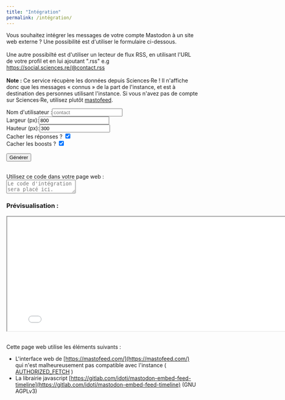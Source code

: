 ```yaml
---
title: "Intégration"
permalink: /intégration/
---
```


Vous souhaitez intégrer les messages de votre compte Mastodon à un site web externe ? Une possibilité est d'utiliser le formulaire ci-dessous. <br/><br/>
Une autre possibilté est d'utiliser un lecteur de flux RSS, en utilisant l'URL de votre profil et en lui ajoutant ".rss" e.g <a href="https://sociael.sciences.re/@contact.rss">https://social.sciences.re/@contact.rss</a>
<br/><br/>
<b>Note :</b> Ce service récupère les données depuis Sciences&middot;Re ! Il n'affiche donc que les messages « connus » de la part de l'instance, et est à destination des personnes utilisant l'instance. Si vous n'avez pas de compte sur Sciences&middot;Re, utilisez plutôt <a href="https://mastofeed.com/">mastofeed</a>.

<form action="javascript:genUrl()">
<label>Nom d'utilisateur :<input required type="text" id="usernamein" placeholder="contact"
        oninvalid="this.setCustomValidity('Insérer votre nom d\'utilisateur. Example: contact')"
        oninput="this.setCustomValidity('')"></label>
<br>
<label>Largeur (px):<input required type="number" id="width" value="800"
        oninvalid="this.setCustomValidity('Insert width of generated feed. Default: 800')"
        oninput="this.setCustomValidity('')"></label>
<br>
<label>Hauteur (px):<input required type="number" id="height" value="300"
        oninvalid="this.setCustomValidity('Insert height of generated feed. Default: 300')"
        oninput="this.setCustomValidity('')"></label>
<br>
<label>Cacher les réponses ? <input type="checkbox" id="hide_replies" checked="checked" style="display: inline;"></label>
<br>
<label>Cacher les boosts ? <input type="checkbox" id="hide_reblog" checked="checked" style="display: inline;"></label>
<br>
<br>
<button value="generate">Générer</button>
</form>
<br>
<label>Utilisez ce code dans votre page web : <br><textarea id="result"
        placeholder="Le code d'intégration sera placé ici."></textarea></label>


<h3>Prévisualisation :</h3>

<div class="iframe-contain">

<iframe id="frame" allowfullscreen sandbox="allow-top-navigation allow-scripts allow-popups allow-popups-to-escape-sandbox" width="800" height="300" src="/flux.html?timeline_type=profile&user_id=109364174442807118&profile_name=@contact"></iframe>

</div>


<script>
window.genUrl = async function genUrl() {
function val(id) {
    return document.getElementById(id).value;
}

// Fetch User Id
var accountUrl = 'https://social.sciences.re/api/v1/accounts/lookup?acct=' + val('usernamein');
    try {
        const response = await fetch(accountUrl, {
            method: "GET"
        });
        const result = await response.json();
        if ('id' in result) {
            const user_id = result['id'];
            var inUrl = 'https://social.sciences.re/users/' + val('usernamein');

            var hide_reblog = document.getElementById('hide_reblog').checked.toString();
            var hide_replies = document.getElementById('hide_replies').checked.toString();

            var iframeUrl = "https://sciences.re/flux.html?timeline_type=profile" + "&user_id=" + user_id + '&profile_name=@' + val('usernamein') + '&hide_reblog=' + hide_reblog + '&hide_replies=' + hide_replies;

            document.getElementById('result').value = '<iframe allowfullscreen sandbox="allow-top-navigation allow-scripts allow-popups allow-popups-to-escape-sandbox" width="' + val('width') + '" height="' + val('height') + '" src="' + iframeUrl + '"></iframe>';

            var iframe = document.getElementById('frame');
            iframe.src = iframeUrl;
            iframe.width = val('width');
            iframe.height = val('height');
        }
    } catch (error) {
        console.error("Error:", error);
}
}
</script>

<br/>

Cette page web utilise les éléments suivants :

- L'interface web de [https://mastofeed.com/](https://mastofeed.com/) qui n'est malheureusement pas compatible avec l'instance ( [AUTHORIZED\_FETCH](https://github.com/fenwick67/mastofeed/issues/41) ) 
- La librairie javascript [https://gitlab.com/idotj/mastodon-embed-feed-timeline](https://gitlab.com/idotj/mastodon-embed-feed-timeline) (GNU AGPLv3)
